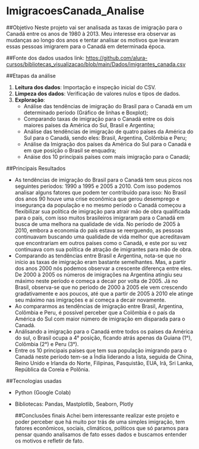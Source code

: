 # ImigracoesCanada_Analise

##Objetivo
Neste projeto vai ser analisada as taxas de imigração para o Canadá entre os anos de 1980 à 2013.
Meu interesse era observar as mudanças ao longo dos anos e tentar analisar os motivos que levaram essas pessoas imigrarem para o Canadá em determinada época.

##Fonte dos dados usados
link: https://github.com/alura-cursos/bibliotecas_visualizacao/blob/main/Dados/imigrantes_canada.csv

##Etapas da análise
1. **Leitura dos dados**: Importação e inspeção inicial do CSV.
2. **Limpeza dos dados**: Verificação de valores nulos e tipos de dados.
3. **Exploração**:
   - Análise das tendências de imigração do Brasil para o Canadá em um determinado período (Gráfico de linhas e Boxplot);
   - Comparando taxas de imigração para o Canadá entre os dois maiores países da América do Sul, Brasil e Argentina;
   - Análise das tendências de imigração de quatro países da América do Sul para o Canadá, sendo eles: Brasil, Argentina, Colômbia e Peru;
   - Análise da Imigração dos países da América do Sul para o Canadá e em que posição o Brasil se enquadra;
   - Anáise dos 10 principais países com mais imigração para o Canadá;

##Principais Resultados
- As tendências de imigração do Brasil para o Canadá tem seus picos nos seguintes períodos: 1990 a 1995 e 2005 a 2010.
  Com isso podemos analisar alguns fatores que podem ter contribuído para isso:
  No Brasil dos anos 90 houve uma crise econômica que gerou desemprego e insegurança da população e no mesmo período o Canadá começou a flexibilizar sua política de imigração para atrair mão de obra qualificada para o país, com isso muitos brasileiros imigraram para o Canadá em busca de uma melhora  na qualidade de vida.
  No período de 2005 à 2010, embora a economia do país estava se reerguendo, as pessoas continuavam buscando uma qualidade de vida melhor que acreditavam que encontrariam em outros países como o Canadá, e este por su vez continuava com sua política de atração de imigrantes para mão de obra.
- Comparando as tendências entre Brasil e Argentina, nota-se que no início as taxas de imigração eram bastante semelhantes. Mas, a partir dos anos 2000 nós podemos observar a crescente diferença entre eles. De 2000 à 2005 os números de imigrações na Argentina atingiu seu máximo neste período e começa a decair por volta de 2005. Já no Brasil, observa-se que no período de 2000 à 2005 ele vem crescendo gradativamente e aos poucos, até que a partir de 2005 à 2010 ele atinge seu máximo nas imigrações e aí começa a decair novamente.
- Ao compararmos as tendências de imigração entre Brasil, Argentina, Colômbia e Peru, é possível perceber que a Colômbia é o país da América do Sul com maior número de imigração em disparada para o Canadá.
- Análisando a imigração para o Canadá entre todos os países da América do sul, o Brasil ocupa a 4° posição, ficando atrás apenas da Guiana (1°), Colômbia (2°) e Peru (3°).
- Entre os 10 principais países que tem sua população imigrando para o Canadá neste período tem-se a Índia liderando a lista, seguida de China, Reino Unido e Irlanda do Norte, Filipinas, Pasquistão, EUA, Irã, Sri Lanka, República da Coreia e Polônia.

##Tecnologias usadas
- Python (Google Colab)
- Bibliotecas: Pandas, Mastplotlib, Seaborn, Plotly

  ##Conclusões finais
  Achei bem interessante realizar este projeto e poder perceber que há muito por trás de uma simples imigração, tem fatores econômicos, sociais, climáticos, políticos que só paramos para pensar quando analisamos de fato esses dados e buscamos entender os motivos e refletir de fato.
